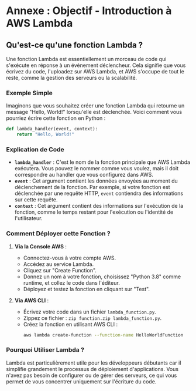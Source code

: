 # Annexe : Objectif - Introduction à AWS Lambda

## Qu'est-ce qu'une fonction Lambda ?

Une fonction Lambda est essentiellement un morceau de code qui s'exécute en réponse à un événement déclencheur. Cela signifie que vous écrivez du code, l'uploadez sur AWS Lambda, et AWS s'occupe de tout le reste, comme la gestion des serveurs ou la scalabilité.

### Exemple Simple 

Imaginons que vous souhaitez créer une fonction Lambda qui retourne un message "Hello, World!" lorsqu'elle est déclenchée. Voici comment vous pourriez écrire cette fonction en Python :

```python
def lambda_handler(event, context):
    return "Hello, World!"
```

### Explication de Code

- **`lambda_handler`** : C'est le nom de la fonction principale que AWS Lambda exécutera. Vous pouvez le nommer comme vous voulez, mais il doit correspondre au handler que vous configurez dans AWS.
- **`event`** : Cet argument contient les données envoyées au moment du déclenchement de la fonction. Par exemple, si votre fonction est déclenchée par une requête HTTP, `event` contiendra des informations sur cette requête.
- **`context`** : Cet argument contient des informations sur l'exécution de la fonction, comme le temps restant pour l'exécution ou l'identité de l'utilisateur.

### Comment Déployer cette Fonction ?

1. **Via la Console AWS** :
   - Connectez-vous à votre compte AWS.
   - Accédez au service Lambda.
   - Cliquez sur "Create Function".
   - Donnez un nom à votre fonction, choisissez "Python 3.8" comme runtime, et collez le code dans l'éditeur.
   - Déployez et testez la fonction en cliquant sur "Test".

2. **Via AWS CLI** :
   - Écrivez votre code dans un fichier `lambda_function.py`.
   - Zippez ce fichier : `zip function.zip lambda_function.py`.
   - Créez la fonction en utilisant AWS CLI :
     ```bash
     aws lambda create-function --function-name HelloWorldFunction      --zip-file fileb://function.zip --handler lambda_function.lambda_handler      --runtime python3.8 --role arn:aws:iam::123456789012:role/execution_role
     ```

### Pourquoi Utiliser Lambda ?

Lambda est particulièrement utile pour les développeurs débutants car il simplifie grandement le processus de déploiement d'applications. Vous n'avez pas besoin de configurer ou de gérer des serveurs, ce qui vous permet de vous concentrer uniquement sur l'écriture du code.
